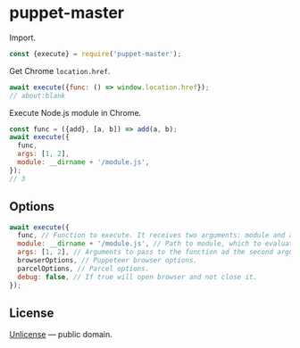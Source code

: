# puppet-master

Import.

```js
const {execute} = require('puppet-master');
```

Get Chrome `location.href`.

```js
await execute({func: () => window.location.href});
// about:blank
```

Execute Node.js module in Chrome.

```js
const func = ({add}, [a, b]) => add(a, b);
await execute({
  func,
  args: [1, 2],
  module: __dirname + '/module.js',
});
// 3
```


## Options

```js
await execute({
  func, // Function to execute. It receives two arguments: module and args.
  module: __dirname + '/module.js', // Path to module, which to evaluate and provide to function.
  args: [1, 2], // Arguments to pass to the function ad the second argument.
  browserOptions, // Puppeteer browser options.
  parcelOptions, // Parcel options.
  debug: false, // If true will open browser and not close it.
});
```


## License

[Unlicense](./LICENSE) &mdash; public domain.
